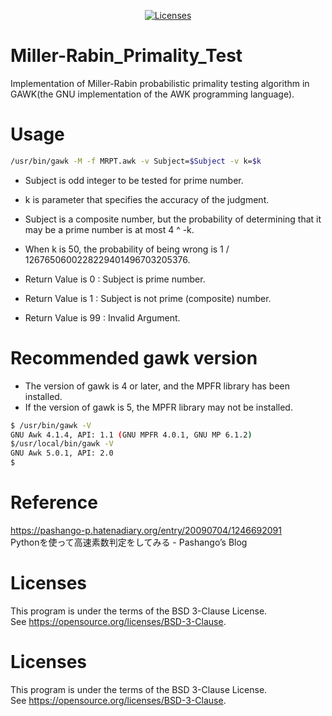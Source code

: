 <p align="center">
    <a href="https://opensource.org/licenses/BSD-3-Clause"><img src="https://img.shields.io/badge/license-bsd-orange.svg" alt="Licenses"></a>
</p>

# Miller-Rabin_Primality_Test
Implementation of Miller-Rabin probabilistic primality testing algorithm in GAWK(the GNU implementation of the AWK programming language).

# Usage
```bash
/usr/bin/gawk -M -f MRPT.awk -v Subject=$Subject -v k=$k
```
* Subject is odd integer to be tested for prime number.
* k is parameter that specifies the accuracy of the judgment.
* Subject is a composite number, but the probability of determining that it may be a prime number is at most 4 ^ -k.
* When k is 50, the probability of being wrong is 1 / 1267650600228229401496703205376.

* Return Value is 0 : Subject is prime number.
* Return Value is 1 : Subject is not prime (composite) number.
* Return Value is 99 : Invalid Argument.

# Recommended gawk version
* The version of gawk is 4 or later, and the MPFR library has been installed.
* If the version of gawk is 5, the MPFR library may not be installed.
```bash
$ /usr/bin/gawk -V
GNU Awk 4.1.4, API: 1.1 (GNU MPFR 4.0.1, GNU MP 6.1.2)
$/usr/local/bin/gawk -V
GNU Awk 5.0.1, API: 2.0
$
```

# Reference
https://pashango-p.hatenadiary.org/entry/20090704/1246692091  
Pythonを使って高速素数判定をしてみる - Pashango’s Blog  

# Licenses
This program is under the terms of the BSD 3-Clause License.  
See https://opensource.org/licenses/BSD-3-Clause.  

# Licenses
This program is under the terms of the BSD 3-Clause License.  
See https://opensource.org/licenses/BSD-3-Clause.  

